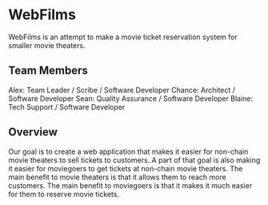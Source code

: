 # WebFilms
WebFilms is an attempt to make a movie ticket reservation system for smaller movie theaters.

## Team Members
Alex: Team Leader / Scribe / Software Developer
Chance: Architect / Software Developer
Sean: Quality Assurance / Software Developer
Blaine: Tech Support / Software Developer

## Overview
Our goal is to create a web application that makes it easier for non-chain movie theaters to sell tickets to customers. A part of that goal is also making it easier for moviegoers to get tickets at non-chain movie theaters.
The main benefit to movie theaters is that it allows them to reach more customers.
The main benefit to moviegoers is that it makes it much easier for them to reserve movie tickets.

